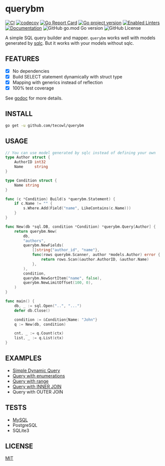 # querybm

[![CI](https://github.com/tecowl/querybm/actions/workflows/ci.yml/badge.svg)](https://github.com/tecowl/querybm/actions/workflows/ci.yml)
[![codecov](https://codecov.io/gh/tecowl/querybm/graph/badge.svg?token=1KIHO6LA3D)](https://codecov.io/gh/tecowl/querybm)
[![Go Report Card](https://goreportcard.com/badge/github.com/tecowl/querybm)](https://goreportcard.com/report/github.com/tecowl/querybm)
[![Go project version](https://badge.fury.io/go/github.com%2Ftecowl%2Fquerybm.svg)](https://badge.fury.io/go/github.com%2Ftecowl%2Fquerybm)
[![Enabled Linters](https://img.shields.io/badge/dynamic/yaml?url=https%3A%2F%2Fraw.githubusercontent.com%2Ftecowl%2Fquerybm%2Frefs%2Fheads%2Fmain%2F.project.yaml&query=%24.linters&label=enabled%20linters&color=%2317AFC2)](.golangci.yml)
[![Documentation](https://img.shields.io/badge/go.dev-reference-007d9c?logo=go&logoColor=white&style=flat-square)](https://pkg.go.dev/github.com/tecowl/querybm)
![GitHub go.mod Go version](https://img.shields.io/github/go-mod/go-version/tecowl/querybm)
![GitHub License](https://img.shields.io/github/license/tecowl/querybm)

A simple SQL query builder and mapper. `querybm` works well with models generated by [sqlc](https://sqlc.dev/). But it works with your models without sqlc.

## FEATURES

- [x] No dependencies
- [x] Build SELECT statement dynamically with struct type
- [x] Mapping with generics instead of reflection
- [x] 100% test coverage

See [godoc](https://pkg.go.dev/github.com/tecowl/querybm) for more details.

## INSTALL

```sh
go get -u github.com/tecowl/querybm
```

## USAGE

```go
// You can use model generated by sqlc instead of defining your own
type Author struct {
	AuthorID int32
	Name     string
}

type Condition struct {
	Name string
}

func (c *Condition) Build(s *querybm.Statement) {
	if c.Name != "" {
		s.Where.Add(Field("name", LikeContains(c.Name)))
	}
}

func New(db *sql.DB, condition *Condition) *querybm.Query[Author] {
	return querybm.New(
		db,
		"authors",
		querybm.NewFields(
			[]string{"author_id", "name"},
			func(rows querybm.Scanner, author *models.Author) error {
				return rows.Scan(&author.AuthorID, &author.Name)
			},
		),
		condition,
		querybm.NewSortItem("name", false),
		querybm.NewLimitOffset(100, 0),
	)
}

func main() {
    db, _ := sql.Open("..", "...")
    defer db.Close()

    condition := &Condition{Name: "John"}
    q := New(db, condition)

  	cnt, _ := q.Count(ctx)
    list, _ := q.List(ctx)
}
```

## EXAMPLES

- [Simple Dynamic Query](./tests/mysql/queries/authors/)
- [Query with enumerations](./tests/mysql/queries/books_with_enum/)
- [Query with range](./tests/mysql/queries/books_with_range/)
- [Query with INNER JOIN](./tests/mysql/queries/books_with_inner_join/)
- Query with OUTER JOIN

## TESTS

- [MySQL](./tests/mysql/)
- PostgreSQL
- SQLite3

## LICENSE

[MIT](./LICENSE)

